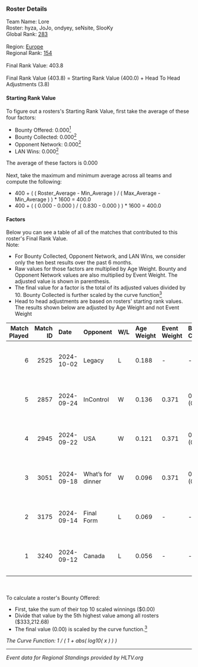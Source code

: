 ### Roster Details<br />
Team Name: Lore<br />
Roster: hyza, JoJo, ondyey, seNsite, SlooKy<br />
Global Rank: [283](../../standings_global_2025_03_03.md)<br />
<br />
Region: [Europe]( ../../standings_europe_2025_03_03.md)<br />
Regional Rank: [154]( ../../standings_europe_2025_03_03.md)<br />
<br />
Final Rank Value:  403.8<br />
<br />
Final Rank Value (403.8) = Starting Rank Value (400.0) + Head To Head Adjustments (3.8)<br />

#### Starting Rank Value<br />
To figure out a rosters's Starting Rank Value, first take the average of these four factors:<br />
- Bounty Offered: 0.000[<sup>1</sup>](#table2)
- Bounty Collected: 0.000[<sup>2</sup>](#table1)
- Opponent Network: 0.000[<sup>2</sup>](#table1)
- LAN Wins: 0.000[<sup>2</sup>](#table1)

The average of these factors is 0.000<br />
<br />
Next, take the maximum and minimum average across all teams and compute the following:<br />
- 400 + ( ( Roster_Average - Min_Average ) / ( Max_Average - Min_Average ) ) * 1600 = 400.0
- 400 + ( ( 0.000 - 0.000 ) / ( 0.830 - 0.000 ) ) * 1600 = 400.0


#### Factors<br />
Below you can see a table of all of the matches that contributed to this roster's Final Rank Value.<br />
Note:<br />

- For Bounty Collected, Opponent Network, and LAN Wins, we consider only the ten best results over the past 6 months.
- Raw values for those factors are multiplied by Age Weight. Bounty and Opponent Network values are also multiplied by Event Weight. The adjusted value is shown in parenthesis.
- The final value for a factor is the total of its adjusted values divided by 10. Bounty Collected is further scaled by the curve function[<sup>3</sup>](#curveFunction)
- Head to head adjustments are based on rosters' starting rank values. The results shown below are adjusted by Age Weight and not Event Weight
<span id="table1"></span><br />


| Match Played | Match ID | Date       | Opponent          | W/L | Age Weight | Event Weight | Bounty Collected | Opponent Network | LAN Wins  | H2H Adj. | Roster                                  |
| -: | -: | :- | :- | :- | :- | :- | :- | :- | :- | -: | :- |
|            6 |     2525 | 2024-10-02 | Legacy            | L   | 0.188      | -            | -                | -                | -         |    -0.39 | hyza, JoJo, ondyey, seNsite, SlooKy     |
|            5 |     2857 | 2024-09-24 | InControl         | W   | 0.136      | 0.371        | 0.000 (0.000)    | 0.000 (0.000)    | 0 (0.000) |     2.13 | hyza, JoJo, ondyey, seNsite, SlooKy     |
|            4 |     2945 | 2024-09-22 | USA               | W   | 0.121      | 0.371        | 0.000 (0.000)    | 0.004 (0.000)    | 0 (0.000) |     1.90 | hyza, JoJo, ondyey, seNsite, SlooKy     |
|            3 |     3051 | 2024-09-18 | What’s for dinner | W   | 0.096      | 0.371        | 0.000 (0.000)    | 0.000 (0.000)    | 0 (0.000) |     1.51 | hyza, JoJo, ondyey, seNsite, SlooKy     |
|            2 |     3175 | 2024-09-14 | Final Form        | L   | 0.069      | -            | -                | -                | -         |    -0.76 | hyza, JoJo, Mak, nico1ajus, SlooKy      |
|            1 |     3240 | 2024-09-12 | Canada            | L   | 0.056      | -            | -                | -                | -         |    -0.56 | JoJo, maeggi, nico1ajus, ondyey, SlooKy |

<br />
<span id="table2"></span><br />
To calculate a roster's Bounty Offered:<br />

- First, take the sum of their top 10 scaled winnings ($0.00)
- Divide that value by the 5th highest value among all rosters ($333,212.68)
- The final value (0.00) is scaled by the curve function.[<sup>3</sup>](#curveFunction)

<span id="curveFunction"></span>_The Curve Function: 1 / ( 1 + abs( log10( x ) ) )_<br />

---
_Event data for Regional Standings provided by HLTV.org_<br />

